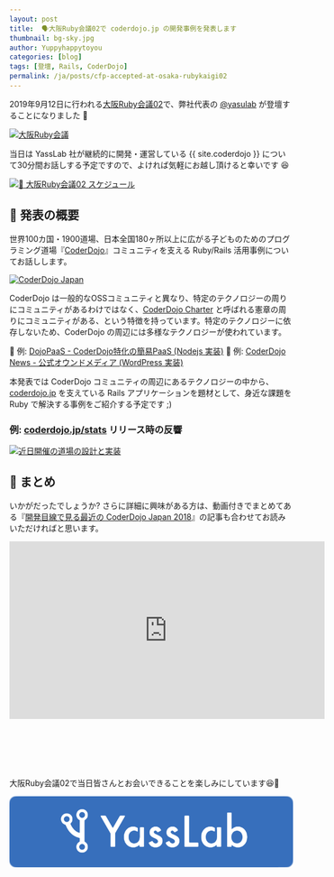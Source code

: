 ```yaml
---
layout: post
title:  🗣大阪Ruby会議02で coderdojo.jp の開発事例を発表します
thumbnail: bg-sky.jpg
author: Yuppyhappytoyou
categories: [blog]
tags: [登壇, Rails, CoderDojo]
permalink: /ja/posts/cfp-accepted-at-osaka-rubykaigi02
---
```


2019年9月12日に行われる[大阪Ruby会議02](https://regional.rubykaigi.org/osaka02/)で、弊社代表の [@yasulab](https://twitter.com/yasulab) が登壇することになりました 🎉

[![大阪Ruby会議](https://i.gyazo.com/f07b81582aca2c6abf96e32cdd32bece.png)](https://regional.rubykaigi.org/osaka02/)

当日は YassLab 社が継続的に開発・運営している {{ site.coderdojo }} について30分間お話しする予定ですので、よければ気軽にお越し頂けると幸いです 😆

[![📅 大阪Ruby会議02 スケジュール](https://i.gyazo.com/e425a68bf810ccaf633693ca885a5b96.png)](http://regional.rubykaigi.org/osaka02/schedule/)


## 📜 発表の概要

世界100カ国・1900道場、日本全国180ヶ所以上に広がる子どものためのプログラミング道場『[CoderDojo](https://coderdojo.jp/)』コミュニティを支える Ruby/Rails 活用事例についてお話しします。

[![CoderDojo Japan](https://i.gyazo.com/1b0ec94126b9420e19eb03a3be0d692e.png)](https://coderdojo.jp/)

CoderDojo は一般的なOSSコミュニティと異なり、特定のテクノロジーの周りにコミュニティがあるわけではなく、[CoderDojo Charter](https://coderdojo.jp/charter) と呼ばれる憲章の周りにコミュニティがある、という特徴を持っています。特定のテクノロジーに依存しないため、CoderDojo の周辺には多様なテクノロジーが使われています。

🤖 例: [DojoPaaS - CoderDojo特化の簡易PaaS (Nodejs 実装)](https://github.com/coderdojo-japan/dojopaas)
📰 例: [CoderDojo News - 公式オウンドメディア (WordPress 実装)](https://news.coderdojo.jp/)

本発表では CoderDojo コミュニティの周辺にあるテクノロジーの中から、[coderdojo.jp](https://coderdojo.jp/) を支えている Rails アプリケーションを題材として、身近な課題を Ruby で解決する事例をご紹介する予定です ;)

### 例: [coderdojo.jp/stats](https://coderdojo.jp/stats) リリース時の反響
[![近日開催の道場の設計と実装](https://i.gyazo.com/793235560b0c39e35167f16d32bf6a56.png)](https://coderdojo.jp/stats)


## 🔖 まとめ

いかがだったでしょうか? さらに詳細に興味がある方は、動画付きでまとめてある『[開発目線で見る最近の CoderDojo Japan 2018](https://yasslab.jp/ja/posts/coderdojo-japan-2018)』の記事も合わせてお読みいただければと思います。

<div class="video" style="margin-bottom: 100px;">
  <iframe width="560" height="315" src="https://www.youtube.com/embed/fts1ogmYJ6M?rel=0&autoplay=0&showinfo=0&controls=1&fs=1&modestbranding=0" frameborder="0" allow="accelerometer; autoplay; encrypted-media; gyroscope; picture-in-picture" allowfullscreen></iframe>
</div>

大阪Ruby会議02で当日皆さんとお会いできることを楽しみにしています😆🤚

[![YassLab Inc.](/img/logos/800x200.png)](/)


